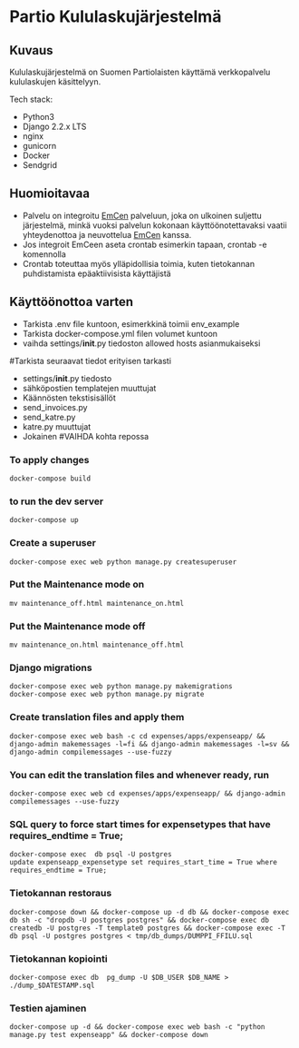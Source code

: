 # Partio Kululaskujärjestelmä

## Kuvaus

Kululaskujärjestelmä on Suomen Partiolaisten käyttämä verkkopalvelu kululaskujen käsittelyyn.

Tech stack:

- Python3
- Django 2.2.x LTS
- nginx
- gunicorn
- Docker
- Sendgrid

## Huomioitavaa

- Palvelu on integroitu <a href="https://www.emce.fi/">EmCen</a> palveluun, joka on ulkoinen suljettu järjestelmä, minkä vuoksi palvelun kokonaan käyttöönotettavaksi vaatii yhteydenottoa ja neuvottelua <a href="https://www.emce.fi/">EmCen</a> kanssa.
- Jos integroit EmCeen aseta crontab esimerkin tapaan, crontab -e komennolla
- Crontab toteuttaa myös ylläpidollisia toimia, kuten tietokannan puhdistamista epäaktiivisista käyttäjistä

## Käyttöönottoa varten

- Tarkista .env file kuntoon, esimerkkinä toimii env_example
- Tarkista docker-compose.yml filen volumet kuntoon
- vaihda settings/**init**.py tiedoston allowed hosts asianmukaiseksi

#Tarkista seuraavat tiedot erityisen tarkasti

- settings/**init**.py tiedosto
- sähköpostien templatejen muuttujat
- Käännösten tekstisisällöt
- send_invoices.py
- send_katre.py
- katre.py muuttujat
- Jokainen #VAIHDA kohta repossa

### To apply changes

```
docker-compose build
```

### to run the dev server

```
docker-compose up
```

### Create a superuser

```
docker-compose exec web python manage.py createsuperuser
```

### Put the Maintenance mode on

```
mv maintenance_off.html maintenance_on.html
```

### Put the Maintenance mode off

```
mv maintenance_on.html maintenance_off.html
```

### Django migrations

```
docker-compose exec web python manage.py makemigrations
docker-compose exec web python manage.py migrate
```

### Create translation files and apply them

```
docker-compose exec web bash -c cd expenses/apps/expenseapp/ && django-admin makemessages -l=fi && django-admin makemessages -l=sv && django-admin compilemessages --use-fuzzy
```

### You can edit the translation files and whenever ready, run

```
docker-compose exec web cd expenses/apps/expenseapp/ && django-admin compilemessages --use-fuzzy
```

### SQL query to force start times for expensetypes that have requires_endtime = True;

```
docker-compose exec  db psql -U postgres
update expenseapp_expensetype set requires_start_time = True where requires_endtime = True;
```

### Tietokannan restoraus

```
docker-compose down && docker-compose up -d db && docker-compose exec db sh -c "dropdb -U postgres postgres" && docker-compose exec db createdb -U postgres -T template0 postgres && docker-compose exec -T db psql -U postgres postgres < tmp/db_dumps/DUMPPI_FFILU.sql
```

### Tietokannan kopiointi

```
docker-compose exec db  pg_dump -U $DB_USER $DB_NAME > ./dump_$DATESTAMP.sql
```

### Testien ajaminen

`docker-compose up -d && docker-compose exec web bash -c "python manage.py test expenseapp" && docker-compose down`
